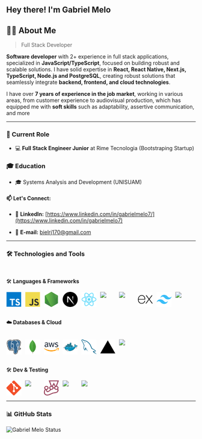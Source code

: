 Hey there! I'm Gabriel Melo
---

## 👨‍💻 About Me

> Full Stack Developer 

**Software developer** with 2+ experience in full stack applications, specialized in **JavaScript/TypeScript**,
focused on building robust and scalable solutions. I have solid expertise in **React, React Native, Next.js, TypeScript,
Node.js and PostgreSQL**, creating robust solutions that seamlessly integrate **backend, frontend, and cloud technologies**.

I have over **7 years of experience in the job market**, working in various areas, from customer experience to audiovisual
production, which has equipped me with **soft skills** such as adaptability, assertive communication, and
more

---

### 📌 Current Role
- 💻 **Full Stack Engineer Junior** at Rime Tecnologia (Bootstraping Startup)

### 🎓 Education
- 🎓 Systems Analysis and Development (UNISUAM)

#### 📫 **Let's Connect:**  

- 🔗 **LinkedIn:** [https://www.linkedin.com/in/gabrielmelo7/](https://www.linkedin.com/in/gabrielmelo7)

- 📧 **E-mail:** [bielrj170@gmail.com](mailto:bielrj170@gmail.com)

---

### 🛠️ Technologies and Tools

<br/>

🛠️ **Languages & Frameworks**
<br/>

<div style="display: flex; gap: 10px;">
  <img src="https://raw.githubusercontent.com/devicons/devicon/master/icons/typescript/typescript-original.svg" width="40">
  <img src="https://raw.githubusercontent.com/devicons/devicon/master/icons/javascript/javascript-original.svg" width="40">
  <img src="https://raw.githubusercontent.com/devicons/devicon/master/icons/nodejs/nodejs-original.svg" width="40">
  <img src="https://raw.githubusercontent.com/devicons/devicon/master/icons/nextjs/nextjs-original.svg" width="40">
  <img src="https://raw.githubusercontent.com/devicons/devicon/master/icons/react/react-original.svg" width="40">
  <img src="https://reactnative.dev/img/tiny_logo.png" width="40">
  <img src="https://raw.githubusercontent.com/marwin1991/profile-technology-icons/refs/heads/main/icons/nest_js.png" width="40">
  <img src="https://raw.githubusercontent.com/devicons/devicon/master/icons/express/express-original.svg" width="40">
  <img src="https://raw.githubusercontent.com/devicons/devicon/master/icons/tailwindcss/tailwindcss-original.svg" width="40">
  <img src="https://static-00.iconduck.com/assets.00/fastify-icon-512x329-1ypuqoar.png" width="40">
  
</div>

<br/>

**☁️ Databases & Cloud**

<br/>

<div style="display: flex; gap: 10px;">
  <img src="https://raw.githubusercontent.com/devicons/devicon/master/icons/postgresql/postgresql-original.svg" width="40">
  <img src="https://raw.githubusercontent.com/devicons/devicon/master/icons/mongodb/mongodb-original.svg" width="40">
  <img src="https://raw.githubusercontent.com/devicons/devicon/master/icons/amazonwebservices/amazonwebservices-original-wordmark.svg" width="40">
  <img src="https://raw.githubusercontent.com/devicons/devicon/master/icons/docker/docker-original.svg" width="40">
    <img src="https://raw.githubusercontent.com/devicons/devicon/master/icons/mysql/mysql-original.svg" width="40">
  <img src="https://raw.githubusercontent.com/devicons/devicon/master/icons/vercel/vercel-original.svg" width="40">
  <img src="https://camo.githubusercontent.com/fefd328256fa569e9d98dae1a06d995102ccd3b605b7173b41ce39fc5588bc78/68747470733a2f2f63646e2e6a7364656c6976722e6e65742f67682f64657669636f6e732f64657669636f6e2f69636f6e732f707269736d612f707269736d612d6f726967696e616c2e737667" width="40">
</div>

<br/>

🛠️ **Dev & Testing**
<br/>

<div style="display: flex; gap: 10px;">
  <img src="https://raw.githubusercontent.com/devicons/devicon/master/icons/git/git-original.svg" width="40">
  <img src="https://raw.githubusercontent.com/marwin1991/profile-technology-icons/refs/heads/main/icons/github.png" width="40">
  <img src="https://raw.githubusercontent.com/devicons/devicon/master/icons/jest/jest-plain.svg" width="40">
  <img src="https://camo.githubusercontent.com/954a8551a81126f038fad14802ccbc218c8569fc6d466362923c75a5bdbf489d/68747470733a2f2f63646e2e6a7364656c6976722e6e65742f67682f64657669636f6e732f64657669636f6e2f69636f6e732f7669746573742f7669746573742d706c61696e2e737667" width="40">
<img src="https://raw.githubusercontent.com/marwin1991/profile-technology-icons/refs/heads/main/icons/ci_cd.png" width="40">
</div>

---

### 📊 GitHub Stats

![Gabriel Melo Status](https://github-readme-stats.vercel.app/api?username=gbnunes7&show_icons=true)



